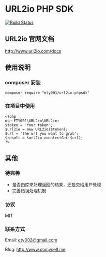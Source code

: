 URL2io PHP SDK
==============

[![Build Status](https://travis-ci.org/ety001/url2io.svg?branch=master)](https://travis-ci.org/ety001/url2io)

## URL2io 官网文档

<http://www.url2io.com/docs>

## 使用说明

### composer 安装

```
composer require "ety001/url2io-phpsdk"
```

### 在项目中使用

```
<?php
use ETY001\URL2io\URL2io;
$token = 'Your token';
$url2io = new URL2io($token);
$url = 'the url you want to grab';
$result = $url2io->contentGet($url);
?>
```

## 其他

### 待完善

* 是否由库来处理返回的结果，还是交给用户处理
* 完善错误处理机制

### 协议

MIT

### 联系方式

Email: <ety002@gmail.com>

Blog: <http://www.domyself.me>